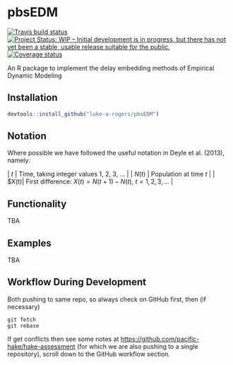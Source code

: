 
<!-- README.md is generated from README.Rmd. Please edit that file -->

# pbsEDM

[![Travis build
status](https://travis-ci.org/luke-a-rogers/pbsEDM.svg?branch=master)](https://travis-ci.org/luke-a-rogers/pbsEDM)
[![Project Status: WIP – Initial development is in progress, but there
has not yet been a stable, usable release suitable for the
public.](https://www.repostatus.org/badges/latest/wip.svg)](https://www.repostatus.org/#wip)
[![Coverage
status](https://codecov.io/gh/luke-a-rogers/pbsEDM/branch/master/graph/badge.svg)](https://codecov.io/github/luke-a-rogers/pbsEDM?branch=master)

An R package to implement the delay embedding methods of Empirical
Dynamic Modeling

## Installation

``` r
devtools::install_github("luke-a-rogers/pbsEDM")
```

## Notation

Where possible we have followed the useful notation in Deyle et al. (2013), namely:

| $t$ | Time, taking integer values 1, 2, 3, ... |
| $N(t)$ | Population at time $t$ |
| $X(t)| First difference: $X(t) = N(t+1) - N(t)$, $t = 1, 2, 3, ...$ |


## Functionality

TBA

## Examples

TBA

## Workflow During Development

Both pushing to same repo, so always check on GitHub first, then (if
necessary)

    git fetch
    git rebase

If get conflicts then see some notes at
<https://github.com/pacific-hake/hake-assessment> (for which we are also
pushing to a single repository), scroll down to the GitHub workflow
section.
